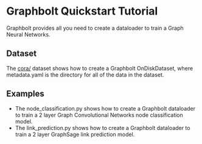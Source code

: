 # Graphbolt Quickstart Tutorial

Graphbolt provides all you need to create a dataloader to train a Graph Neural Networks.

## Dataset

The [cora/](https://github.com/dmlc/dgl/tree/master/examples/sampling/graphbolt/quickstart/cora)
dataset shows how to create a Graphbolt OnDiskDataset, where metadata.yaml is the directory for all
of the data in the dataset.

## Examples

 - The node_classification.py shows how to create a Graphbolt dataloader to train a 2 layer Graph
   Convolutional Networks node classification model.
 - The link_prediction.py shows how to create a Graphbolt dataloader to train a 2 layer GraphSage
   link prediction model.
